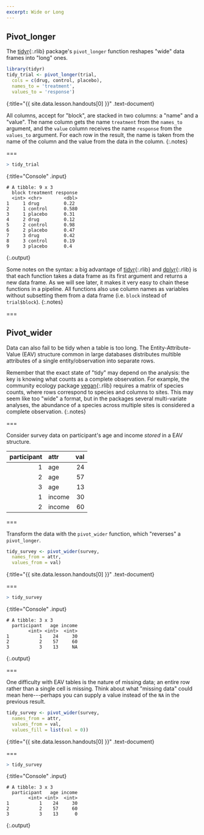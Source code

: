 ```yaml
---
excerpt: Wide or Long
---
```


## Pivot_longer

The [tidyr](){:.rlib} package's `pivot_longer` function reshapes "wide" data frames
into "long" ones.



~~~r
library(tidyr)
tidy_trial <- pivot_longer(trial,
  cols = c(drug, control, placebo),
  names_to = 'treatment',
  values_to = 'response')
~~~
{:title="{{ site.data.lesson.handouts[0] }}" .text-document}


All columns, accept for "block", are stacked in two columns: a "name" and a
"value". The name column gets the name `treatment` from the `names_to` argument,
and the `value` column receives the name `response` from the `values_to` argument. 
For each row in the result, the name is taken from the name
of the column and the value from the data in the column.
{:.notes}

===



~~~r
> tidy_trial
~~~
{:title="Console" .input}


~~~
# A tibble: 9 x 3
  block treatment response
  <int> <chr>        <dbl>
1     1 drug         0.22 
2     1 control      0.580
3     1 placebo      0.31 
4     2 drug         0.12 
5     2 control      0.98 
6     2 placebo      0.47 
7     3 drug         0.42 
8     3 control      0.19 
9     3 placebo      0.4  
~~~
{:.output}


Some notes on the syntax: a big advantage of [tidyr](){:.rlib} and
[dplyr](){:.rlib} is that each function takes a data frame as its first argument
and returns a new data frame. As we will see later, it makes it very easy to
chain these functions in a pipeline. All functions also use column names as
variables without subsetting them from a data frame (i.e. `block` instead of
`trial$block`).
{:.notes}

===

## Pivot_wider

Data can also fail to be tidy when a table is too long. The
Entity-Attribute-Value (EAV) structure common in large databases distributes
multible attributes of a single entity/observation into separate rows.

Remember that the exact state of "tidy" may depend on the analysis: the key is
knowing what counts as a complete observation. For example, the community
ecology package [vegan](){:.rlib} requires a matrix of species counts, where
rows correspond to species and columns to sites. This may seem like too "wide" a
format, but in the packages several multi-variate analyses, the abundance of a
species across multiple sites is considered a complete observation.
{:.notes}

===

Consider survey data on participant's age and income *stored* in a EAV
structure.



| participant|attr   | val|
|-----------:|:------|---:|
|           1|age    |  24|
|           2|age    |  57|
|           3|age    |  13|
|           1|income |  30|
|           2|income |  60|



===

Transform the data with the `pivot_wider` function, which "reverses" a `pivot_longer`.



~~~r
tidy_survey <- pivot_wider(survey,
  names_from = attr,
  values_from = val)
~~~
{:title="{{ site.data.lesson.handouts[0] }}" .text-document}


===



~~~r
> tidy_survey
~~~
{:title="Console" .input}


~~~
# A tibble: 3 x 3
  participant   age income
        <int> <int>  <int>
1           1    24     30
2           2    57     60
3           3    13     NA
~~~
{:.output}



===

One difficulty with EAV tables is the nature of missing data; an entire row
rather than a single cell is missing. Think about what "missing data" could mean
here---perhaps you can supply a value instead of the `NA` in the previous
result.



~~~r
tidy_survey <- pivot_wider(survey,
  names_from = attr,
  values_from = val,
  values_fill = list(val = 0))
~~~
{:title="{{ site.data.lesson.handouts[0] }}" .text-document}


===



~~~r
> tidy_survey
~~~
{:title="Console" .input}


~~~
# A tibble: 3 x 3
  participant   age income
        <int> <int>  <int>
1           1    24     30
2           2    57     60
3           3    13      0
~~~
{:.output}

